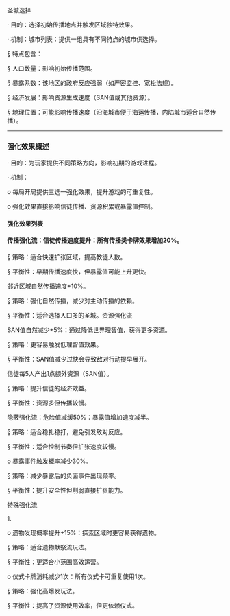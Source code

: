 圣城选择

· 目的：选择初始传播地点并触发区域独特效果。

· 机制：城市列表：提供一组具有不同特点的城市供选择。

§ 特点包含：

§ 人口数量：影响初始传播范围。

§ 暴露系数：该地区的政府反应强弱（如严密监控、宽松法规）。

§ 经济发展：影响资源生成速度（SAN值或其他资源）。

§ 地理位置：可能影响传播速度（沿海城市便于海运传播，内陆城市适合自然传播）。

---
### 强化效果概述

· 目的：为玩家提供不同策略方向，影响初期的游戏进程。

· 机制：

o 每局开局提供三选一强化效果，提升游戏的可重复性。

o 强化效果直接影响信徒传播、资源积累或暴露值控制。

#### 强化效果列表

#### 传播强化流：信徒传播速度提升：所有传播类卡牌效果增加20%。

§ 策略：适合快速扩张区域，提高教徒人数。

§ 平衡性：早期传播速度快，但暴露值可能上升更快。

邻近区域自然传播速度+10%。

§ 策略：强化自然传播，减少对主动传播的依赖。

§ 平衡性：适合选择人口多的圣城。资源强化流

SAN值自然减少+5%：通过降低世界理智值，获得更多资源。

§ 策略：更容易触发低理智值效果。

§ 平衡性：SAN值减少过快会导致敌对行动提早展开。

信徒每5人产出1点额外资源（SAN值）。

§ 策略：提升信徒的经济效益。

§ 平衡性：资源多但传播较慢。

隐蔽强化流：危险值减缓50%：暴露值增加速度减半。

§ 策略：适合稳扎稳打，避免引发敌对反应。

§ 平衡性：适合控制节奏但扩张速度较慢。

o 暴露事件触发概率减少30%。

§ 策略：减少暴露后的负面事件出现频率。

§ 平衡性：提升安全性但削弱直接扩张能力。

特殊强化流

1. 

o 遗物发现概率提升+15%：探索区域时更容易获得遗物。

§ 策略：适合遗物献祭流玩法。

§ 平衡性：更适合小范围高效运营。

o 仪式卡牌消耗减少1次：所有仪式卡可重复使用1次。

§ 策略：强化高爆发玩法。

§ 平衡性：提高了资源使用效率，但更依赖仪式。
